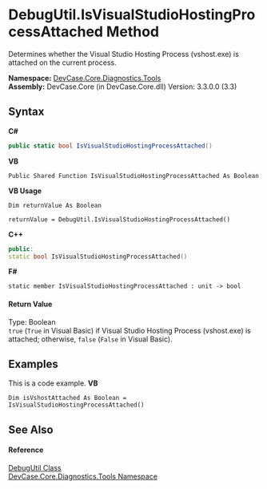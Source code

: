 # DebugUtil.IsVisualStudioHostingProcessAttached Method 
 

Determines whether the Visual Studio Hosting Process (vshost.exe) is attached on the current process.

**Namespace:**&nbsp;<a href="N_DevCase_Core_Diagnostics_Tools">DevCase.Core.Diagnostics.Tools</a><br />**Assembly:**&nbsp;DevCase.Core (in DevCase.Core.dll) Version: 3.3.0.0 (3.3)

## Syntax

**C#**<br />
``` C#
public static bool IsVisualStudioHostingProcessAttached()
```

**VB**<br />
``` VB
Public Shared Function IsVisualStudioHostingProcessAttached As Boolean
```

**VB Usage**<br />
``` VB Usage
Dim returnValue As Boolean

returnValue = DebugUtil.IsVisualStudioHostingProcessAttached()
```

**C++**<br />
``` C++
public:
static bool IsVisualStudioHostingProcessAttached()
```

**F#**<br />
``` F#
static member IsVisualStudioHostingProcessAttached : unit -> bool 

```


#### Return Value
Type: Boolean<br />`true` (`True` in Visual Basic) if Visual Studio Hosting Process (vshost.exe) is attached; otherwise, `false` (`False` in Visual Basic).

## Examples
This is a code example. 
**VB**<br />
``` VB
Dim isVshostAttached As Boolean = IsVisualStudioHostingProcessAttached()
```


## See Also


#### Reference
<a href="T_DevCase_Core_Diagnostics_Tools_DebugUtil">DebugUtil Class</a><br /><a href="N_DevCase_Core_Diagnostics_Tools">DevCase.Core.Diagnostics.Tools Namespace</a><br />